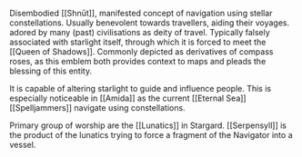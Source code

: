 Disembodied [[Shnūt]], manifested concept of navigation using stellar constellations. 
Usually benevolent towards travellers, aiding their voyages. adored by many (past) civilisations as deity of travel.
Typically falsely associated with starlight itself, through which it is forced to meet the [[Queen of Shadows]]. 
Commonly depicted as derivatives of compass roses, as this emblem both provides context to maps and pleads the blessing of this entity. 

It is capable of altering starlight to guide and influence people. This is especially noticeable in [[Amida]] as the current [[Eternal Sea]] [[Spelljammers]] navigate using constellations. 

Primary group of worship are the [[Lunatics]] in Stargard. 
[[Serpensyll]] is the product of the lunatics trying to force a fragment of the Navigator into a vessel.